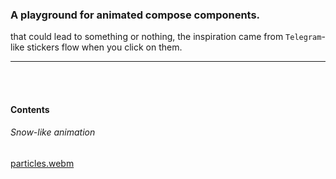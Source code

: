 ### A playground for animated compose components.

that could lead to something or nothing, the inspiration came from `Telegram`-like stickers flow when you click on them.

---

<br>
<br>

#### Contents

###### Snow-like animation
  
[particles.webm](https://github.com/EsmaeelNabil/compose-animation-playground/assets/28542963/a2fd85a8-27b0-43b8-94f4-bedd4931ef20)

